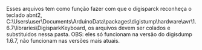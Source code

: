 Esses arquivos tem como função fazer com que o digisparck reconheça o teclado abnt2,
C:\Users\user\Documents\ArduinoData\packages\digistump\hardware\avr\1.6.7\libraries\DigisparkKeyboard,
os  arquivos devem ser colados e substituidos nessa pasta.
OBS: eles só funcionam na versão do digisdump 1.6.7, não funcionam nas versões mais atuais.
